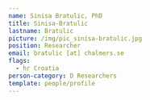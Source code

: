 ```yaml
---
name: Sinisa Bratulic, PhD
title: Sinisa-Bratulic
lastname: Bratulic
picture: /img/pic_sinisa-bratulic.jpg
position: Researcher
email: bratulic [at] chalmers.se
flags:
  - hr Croatia
person-category: D Researchers
template: people/profile
---
```

